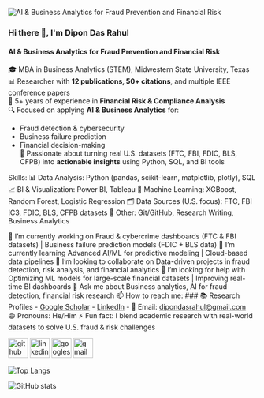 ![AI & Business Analytics for Fraud Prevention and Financial Risk](https://scontent-hou1-1.xx.fbcdn.net/v/t39.30808-6/497847436_9437962039645646_2611842498005331068_n.jpg?_nc_cat=102&ccb=1-7&_nc_sid=6ee11a&_nc_ohc=yjiS3mDfzfgQ7kNvwHXmf1d&_nc_oc=AdnsZP-m8y7QCoSkcgcxIgVt5ZFS-NOqVboio2zV8Mf4vQIZRD7UqWJAgI-b5GWgQr8twfBh8k1d6YHy538M49NL&_nc_zt=23&_nc_ht=scontent-hou1-1.xx&_nc_gid=iWBQN1WBOpQye5bB-PuXiQ&oh=00_AfbgEM994uKUn1Wd7IRotUgHs0ZlkoIdgP9ECkfLbksqDw&oe=68E208FD)


### Hi there 👋, I'm Dipon Das Rahul
#### AI & Business Analytics for Fraud Prevention and Financial Risk

 🎓 MBA in Business Analytics (STEM), Midwestern State University, Texas  
 📊 Researcher with **12 publications, 50+ citations**, and multiple IEEE conference papers  
 💼 5+ years of experience in **Financial Risk & Compliance Analysis**  
 🔍 Focused on applying **AI & Business Analytics** for:  
   - Fraud detection & cybersecurity  
   - Business failure prediction  
   - Financial decision-making  
🚀 Passionate about turning real U.S. datasets (FTC, FBI, FDIC, BLS, CFPB) into **actionable insights** using Python, SQL, and BI tools


Skills: 📊 Data Analysis: Python (pandas, scikit-learn, matplotlib, plotly), SQL  📈 BI & Visualization: Power BI, Tableau  🤖 Machine Learning: XGBoost, Random Forest, Logistic Regression  🗂 Data Sources (U.S. focus): FTC, FBI IC3, FDIC, BLS, CFPB datasets  📝 Other: Git/GitHub, Research Writing, Business Analytics

 🔭 I’m currently working on Fraud & cybercrime dashboards (FTC & FBI datasets) | Business failure prediction models (FDIC + BLS data) 
 🌱 I’m currently learning Advanced AI/ML for predictive modeling | Cloud-based data pipelines 
 👯 I’m looking to collaborate on Data-driven projects in fraud detection, risk analysis, and financial analytics 
 🤔 I’m looking for help with Optimizing ML models for large-scale financial datasets | Improving real-time BI dashboards 
 💬 Ask me about Business analytics, AI for fraud detection, financial risk research 
 📫 How to reach me: ### 📚 Research Profiles - [Google Scholar](https://scholar.google.com/citations?user=YARW8ngAAAAJ)   - [LinkedIn](https://www.linkedin.com/in/diponrahul/)   - 📧 Email: dipondasrahul@gmail.com  
 😄 Pronouns: He/Him 
 ⚡ Fun fact: I blend academic research with real-world datasets to solve U.S. fraud & risk challenges 


[<img src='https://cdn.jsdelivr.net/npm/simple-icons@3.0.1/icons/github.svg' alt='github' height='40'>](https://github.com/dipondasrahul-blip)  [<img src='https://cdn.jsdelivr.net/npm/simple-icons@3.0.1/icons/linkedin.svg' alt='linkedin' height='40'>](https://www.linkedin.com/in/diponrahul/)  [<img src='https://cdn.jsdelivr.net/npm/simple-icons@3.0.1/icons/googlescholar.svg' alt='googlescholar' height='40'>](https://scholar.google.com/citations?user=YARW8ngAAAAJ)  [<img src='https://cdn.jsdelivr.net/npm/simple-icons@3.0.1/icons/gmail.svg' alt='gmail' height='40'>](mailto:dipondasrahul@gmail.com)  

[![Top Langs](https://github-readme-stats.vercel.app/api/top-langs/?username=dipondasrahul-blip)](https://github.com/anuraghazra/github-readme-stats)

![GitHub stats](https://github-readme-stats.vercel.app/api?username=dipondasrahul-blip&show_icons=true)  

